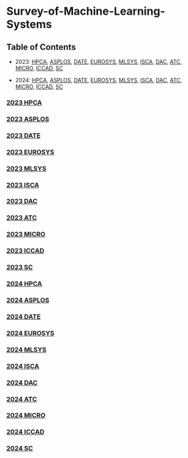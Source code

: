 # Survey-of-Machine-Learning-Systems

## Table of Contents
- 2023:  [HPCA](#2023-hpca), [ASPLOS](#2023-asplos), [DATE](#2023-date), [EUROSYS](#2023-eurosys), [MLSYS](#2023-MLSys), [ISCA](#2023-isca), [DAC](#2023-dac), [ATC](#2023-atc), [MICRO](#2023-MICRO), [ICCAD](#2023-ICCAD), [SC](#2023-SC)

- 2024:  [HPCA](#2024-hpca), [ASPLOS](#2024-asplos), [DATE](#2024-date), [EUROSYS](#2024-eurosys), [MLSYS](#2024-MLSys), [ISCA](#2024-isca), [DAC](#2024-dac), [ATC](#2024-atc), [MICRO](#2024-MICRO), [ICCAD](#2024-ICCAD), [SC](#2024-SC) 

<!-- ****************************************************************** 2023 **************************************************************************** -->  

### [2023 HPCA](https://ieeexplore.ieee.org/xpl/conhome/10070856/proceeding)


### [2023 ASPLOS](https://dl.acm.org/doi/proceedings/10.1145/3567955)


### [2023 DATE](https://ieeexplore.ieee.org/xpl/conhome/10136870/proceeding)


### [2023 EUROSYS](https://dl.acm.org/doi/proceedings/10.1145/3552326)


### [2023 MLSYS](https://proceedings.mlsys.org/paper_files/paper/2023)


### [2023 ISCA](https://dl.acm.org/doi/proceedings/10.1145/3579371)


### [2023 DAC](https://ieeexplore.ieee.org/xpl/conhome/10247654/proceeding)


### [2023 ATC](https://www.usenix.org/conference/atc23/technical-sessions#accordion)


### [2023 MICRO](https://dl.acm.org/doi/proceedings/10.1145/3613424)


### [2023 ICCAD](https://ieeexplore.ieee.org/xpl/conhome/10323590/proceeding)


### [2023 SC](https://dl.acm.org/doi/proceedings/10.1145/3581784)


<!-- ****************************************************************** 2024 **************************************************************************** -->  

### [2024 HPCA](https://ieeexplore.ieee.org/xpl/conhome/10476359/proceeding)


### [2024 ASPLOS](https://dl.acm.org/doi/proceedings/10.1145/3617232)


### [2024 DATE](https://ieeexplore.ieee.org/xpl/conhome/10546498/proceeding)


### [2024 EUROSYS](https://dl.acm.org/doi/proceedings/10.1145/3627703)


### [2024 MLSYS](https://proceedings.mlsys.org/paper_files/paper/2024)


### [2024 ISCA](https://www.iscaconf.org/isca2024/program/)


### [2024 DAC](https://61dac.conference-program.com/)


### [2024 ATC](https://www.usenix.org/conference/atc24/technical-sessions)


### [2024 MICRO](https://microarch.org/micro57/)


### [2024 ICCAD](https://2024.iccad.com/accepted-papers)


### [2024 SC](https://sc24.conference-program.com/)
